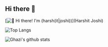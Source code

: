 ## Hi there 👋

[<img src="https://raw.githubusercontent.com/harshitafk/harshitafk/master/intro.gif" alt="👋 Hi there! I'm (harsh(it|joshi))" title="👋 Hi there! I'm (Harsh(it|Joshi))"/>](Harshit Joshi)

<!--
**harshitafk/harshitafk** is a ✨ _special_ ✨ repository because its `README.md` (this file) appears on your GitHub profile.

Here are some ideas to get you started:

- 🔭 I’m currently working on ...
- 🌱 I’m currently learning ...
- 👯 I’m looking to collaborate on ...
- 🤔 I’m looking for help with ...
- 💬 Ask me about ...
- 📫 How to reach me: ...
- 😄 Pronouns: ...
- ⚡ Fun fact: ...
-->
![Top Langs](https://github-readme-stats.vercel.app/api/top-langs/?username=harshitafk&layout=compact&theme=dark&hide_border=true)

![Ghazi's github stats](https://github-readme-stats.vercel.app/api?username=harshitafk&show_icons=true&hide_border=true&theme=dark)
